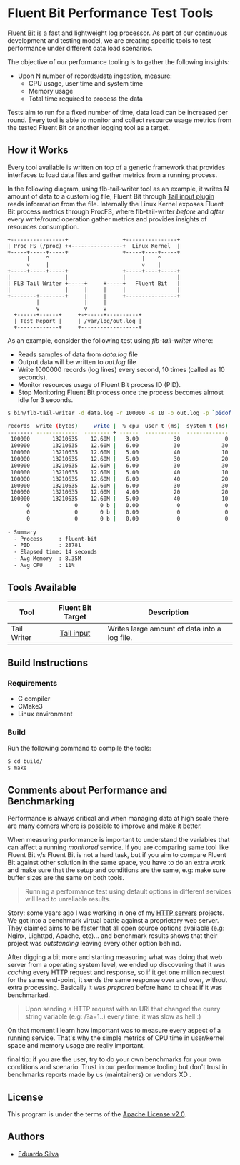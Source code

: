 # Fluent Bit Performance Test Tools

[Fluent Bit](https://fluentbit.io) is a fast and lightweight log processor. As part of our continuous development and testing model, we are creating specific tools to test performance under different data load scenarios.

The objective of our performance tooling is to gather the following insights:

- Upon N number of records/data ingestion, measure:
  - CPU usage, user time and system time 
  - Memory usage
  - Total time required to process the data

Tests aim to run for a fixed number of time, data load can be increased per round. Every tool is able to monitor and collect resource usage metrics from the tested Fluent Bit or another logging tool as a target.

## How it Works

Every tool available is written on top of a generic framework that provides interfaces to load data files and gather metrics from a running process. 

In the following diagram, using flb-tail-writer tool as an example, it writes N amount of data to a custom log file, Fluent Bit through [Tail input plugin](https://docs.fluentbit.io/manual/input/tail) reads information from the file. Internally the Linux Kernel exposes Fluent Bit process metrics through ProcFS, where flb-tail-writer _before_ and _after_ every write/round operation gather metrics and provides insights of resources consumption.

```
+-----------------+                 +----------------+
| Proc FS (/proc) +<----------------+  Linux Kernel  |
+-----+-----+-----+                 +-----+----+-----+
      |     ^                             |    ^
      v     |                             v    |
+-----+-----+-----+                 +-----+----+-----+
|                 |                 |                |
| FLB Tail Writer +-----+     +-----+   Fluent Bit   |
|                 |     |     |     |                |
+--------+--------+     |     |     +----------------+
         |              |     |
         v              v     v
  +------+------+     +-+-----+----------+
  | Test Report |     | /var/log/out.log |
  +-------------+     +------------------+
```

As an example, consider the following test using _flb-tail-writer_ where:

- Reads samples of data from _data.log_ file
- Output data will be written to _out.log_ file
- Write 1000000 records (log lines) every second, 10 times (called as 10 seconds).
- Monitor resources usage of Fluent Bit process ID (PID).
- Stop Monitoring Fluent Bit process once the process becomes almost idle for 3 seconds.

```bash
$ bin/flb-tail-writer -d data.log -r 100000 -s 10 -o out.log -p `pidof fluent-bit`

records  write (bytes)     write |  % cpu  user t (ms)  system t (ms)  Mem (bytes)    Mem
-------- -------------  -------- + ------  -----------  -------------  -----------  -----
 100000       13210635    12.60M |   3.00           30              0      6234112  5.95M
 100000       13210635    12.60M |   6.00           30             30      6086656  5.80M
 100000       13210635    12.60M |   5.00           40             10      6111232  5.83M
 100000       13210635    12.60M |   5.00           30             20      6205440  5.92M
 100000       13210635    12.60M |   6.00           30             30      6205440  5.92M
 100000       13210635    12.60M |   5.00           40             10      6262784  5.97M
 100000       13210635    12.60M |   6.00           40             20      6262784  5.97M
 100000       13210635    12.60M |   6.00           30             30      6262784  5.97M
 100000       13210635    12.60M |   4.00           20             20      6262784  5.97M
 100000       13210635    12.60M |   5.00           40             10      6262784  5.97M
      0              0       0 b |   0.00            0              0      6262784  5.97M
      0              0       0 b |   0.00            0              0      6262784  5.97M
      0              0       0 b |   0.00            0              0      6262784  5.97M
      
- Summary
  - Process     : fluent-bit
  - PID         : 28781
  - Elapsed time: 14 seconds
  - Avg Memory  : 8.35M
  - Avg CPU     : 11%
```



## Tools Available

| Tool        |                     Fluent Bit Target                     | Description                                  |
| ----------- | :-------------------------------------------------------: | -------------------------------------------- |
| Tail Writer | [Tail input](https://docs.fluentbit.io/manual/input/tail) | Writes large amount of data into a log file. |

## Build Instructions

### Requirements

- C compiler
- CMake3
- Linux environment

### Build

Run the following command to compile the tools:

```bash
$ cd build/
$ make
```

## Comments about Performance and Benchmarking

Performance is always critical and when managing data at high scale there are many corners where is possible to improve and make it better. 

When measuring performance is important to understand the variables that can affect a running _monitored_ service. If you are comparing same tool like Fluent Bit v/s Fluent Bit is not a hard task, but if you aim to compare Fluent Bit against other solution in the same space, you have to do an extra work and make sure that the setup and conditions are the same, e.g: make sure buffer sizes are the same on both tools. 

>  Running a performance test using default options in different services will lead to unreliable results. 

Story: some years ago I was working in one of my [HTTP servers](http://monkey-project.com) projects. We got into a benchmark virtual battle against a proprietary web server. They claimed aims to be faster that all open source options available (e.g: Nginx, Lighttpd, Apache, etc)... and benchmark results shows that their project was _outstanding_ leaving every other option behind. 

After digging a bit more and starting measuring what was doing that web server from a operating system level, we ended up discovering that it was _caching_ every HTTP request and response, so if it get one million request for the same end-point, it sends the same response over and over, without extra processing. Basically it was _prepared_ before hand to cheat if it was benchmarked. 

> Upon sending a HTTP request with an URI that changed the query string variable (e.g: /?a=1..) every time, it was slow as hell :)

On that moment I learn how important was to measure every aspect of a running service. That's why the simple metrics of CPU time in user/kernel space and memory usage are really important. 

final tip: if you are the user, try to do your own benchmarks for your own conditions and scenario. Trust in our performance tooling but don't trust in benchmarks reports made by us (maintainers) or vendors XD .

## License

This program is under the terms of the [Apache License v2.0](http://www.apache.org/licenses/LICENSE-2.0).

## Authors

- [Eduardo Silva ](https://twitter.com/edsiper)